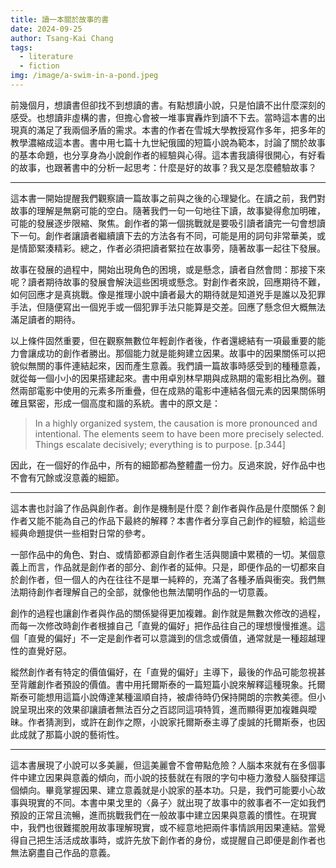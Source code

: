 ```yaml
---
title: 讀一本關於故事的書
date: 2024-09-25
author: Tsang-Kai Chang
tags:
  - literature
  - fiction
img: /image/a-swim-in-a-pond.jpeg
---
```


前幾個月，想讀書但卻找不到想讀的書。有點想讀小說，只是怕讀不出什麼深刻的感受。也想讀非虛構的書，但擔心會被一堆事實轟炸到讀不下去。當時這本書的出現真的滿足了我兩個矛盾的需求。本書的作者在雪城大學教授寫作多年，把多年的教學濃縮成這本書。書中用七篇十九世紀俄國的短篇小說為範本，討論了關於故事的基本命題，也分享身為小說創作者的經驗與心得。這本書我讀得很開心，有好看的故事，也跟著書中的分析一起思考：什麼是好的故事？我又是怎麼體驗故事？

<!--more-->
---

這本書一開始提醒我們觀察讀一篇故事之前與之後的心理變化。在讀之前，我們對故事的理解是無窮可能的空白。隨著我們一句一句地往下讀，故事變得愈加明確，可能的發展逐步限縮、聚焦。創作者的第一個挑戰就是要吸引讀者讀完一句會想讀下一句。創作者讓讀者繼續讀下去的方法各有不同，可能是用的詞句非常華美，或是情節緊湊精彩。總之，作者必須把讀者緊拉在故事旁，隨著故事一起往下發展。

故事在發展的過程中，開始出現角色的困境，或是懸念，讀者自然會問：那接下來呢？讀者期待故事的發展會解決這些困境或懸念。對創作者來說，回應期待不難，如何回應才是真挑戰。像是推理小說中讀者最大的期待就是知道兇手是誰以及犯罪手法，但隨便寫出一個兇手或一個犯罪手法只能算是交差。回應了懸念但大概無法滿足讀者的期待。

以上條件固然重要，但在觀察無數位年輕創作者後，作者還總結有一項最重要的能力會讓成功的創作者勝出。那個能力就是能夠建立因果。故事中的因果關係可以把貌似無關的事件連結起來，因而產生意義。我們讀一篇故事時感受到的種種意義，就從每一個小小的因果搭建起來。書中用卓別林早期與成熟期的電影相比為例。雖然兩部電影中使用的元素多所重疊，但在成熟的電影中連結各個元素的因果關係明確且緊密，形成一個高度和諧的系統。書中的原文是：

> In a highly organized system, the causation is more pronounced and intentional. The elements seem to have been more precisely selected. Things escalate decisively; everything is to purpose. [p.344]

因此，在一個好的作品中，所有的細節都為整體盡一份力。反過來說，好作品中也不會有冗餘或沒意義的細節。

---

這本書也討論了作品與創作者。創作是機制是什麼？創作者與作品是什麼關係？創作者又能不能為自己的作品下最終的解釋？本書作者分享自己創作的經驗，給這些經典命題提供一些相對日常的參考。

一部作品中的角色、對白、或情節都源自創作者生活與閱讀中累積的一切。某個意義上而言，作品就是創作者的部分、創作者的延伸。只是，即便作品的一切都來自於創作者，但一個人的內在往往不是單一純粹的，充滿了各種矛盾與衝突。我們無法期待創作者理解自己的全部，就像他也無法闡明作品的一切意義。

創作的過程也讓創作者與作品的關係變得更加複雜。創作就是無數次修改的過程，而每一次修改時創作者根據自己「直覺的偏好」把作品往自己的理想慢慢推進。這個「直覺的偏好」不一定是創作者可以意識到的信念或價值，通常就是一種超越理性的直覺好惡。

縱然創作者有特定的價值偏好，在「直覺的偏好」主導下，最後的作品可能忽視甚至背離創作者預設的價值。書中用托爾斯泰的一篇短篇小說來解釋這種現象。托爾斯泰可能想用這篇小說傳達某種溫順自持，被虐待時仍保持開朗的宗教美德。但小說呈現出來的效果卻讓讀者無法百分之百認同這項特質，進而顯得更加複雜與曖昧。作者猜測到，或許在創作之際，小說家托爾斯泰主導了虔誠的托爾斯泰，也因此成就了那篇小說的藝術性。

---

這本書展現了小說可以多美麗，但這美麗會不會帶點危險？人腦本來就有在多個事件中建立因果與意義的傾向，而小說的技藝就在有限的字句中極力激發人腦發揮這個傾向。畢竟掌握因果、建立意義就是小說家的基本功。只是，我們可能要小心故事與現實的不同。本書中果戈里的〈鼻子〉就出現了故事中的敘事者不一定如我們預設的正常且流暢，進而挑戰我們在一般故事中建立因果與意義的慣性。在現實中，我們也很難擺脫用故事理解現實，或不經意地把兩件事情誤用因果連結。當覺得自己把生活活成故事時，或許先放下創作者的身份，或提醒自己即便是創作者也無法窮盡自己作品的意義。
